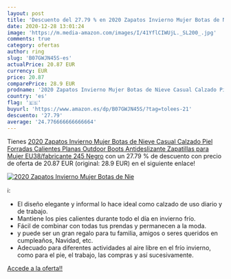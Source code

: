 ```yaml
---
layout: post
title: 'Descuento del 27.79 % en 2020 Zapatos Invierno Mujer Botas de Nie'
date: 2020-12-28 13:01:24
image: 'https://m.media-amazon.com/images/I/41YflCIWUjL._SL200_.jpg'
comments: true
category: ofertas
author: ring
slug: 'B07GWJN45S-es'
actualPrice: 20.87 EUR
currency: EUR
price: 20.87
comparePrice: 28.9 EUR
prodname: '2020 Zapatos Invierno Mujer Botas de Nieve Casual Calzado Piel Forradas Calientes Planas Outdoor Boots Antideslizante Zapatillas para Mujer EU38/fabricante 245 Negro'
country: 'es'
flag: '🇪🇸'
buyurl: 'https://www.amazon.es/dp/B07GWJN45S/?tag=tolees-21'
descuento: '27.79'
average: '24.776666666666664'
---
```


Tienes [2020 Zapatos Invierno Mujer Botas de Nieve Casual Calzado Piel Forradas Calientes Planas Outdoor Boots Antideslizante Zapatillas para Mujer EU38/fabricante 245 Negro](https://www.amazon.es/dp/B07GWJN45S/?tag=tolees-21) con un 27.79 % de descuento con precio de oferta de 20.87 EUR (original: 28.9 EUR) en el siguiente enlace!

[![2020 Zapatos Invierno Mujer Botas de Nie](https://m.media-amazon.com/images/I/41YflCIWUjL._SL200_.jpg)](https://www.amazon.es/dp/B07GWJN45S/?tag=tolees-21)

ℹ️:

- El diseño elegante y informal lo hace ideal como calzado de uso diario y de trabajo.
- Mantiene los pies calientes durante todo el día en invierno frío.
- Fácil de combinar con todas tus prendas y permanecen a la moda.
- y puede ser un gran regalo para tu familia, amigos o seres queridos en cumpleaños, Navidad, etc.
- Adecuado para diferentes actividades al aire libre en el frío invierno, como para el pie, el trabajo, las compras y así sucesivamente.

[Accede a la oferta!!](https://www.amazon.es/dp/B07GWJN45S/?tag=tolees-21)

